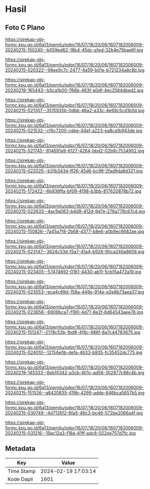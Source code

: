 # Hasil

## Foto C Plano

https://sirekap-obj-formc.kpu.go.id/6a13/pemilu/pdpr/16/07/18/20/06/1607182006009-20240215-150240--b059ed62-16b4-45dc-a1ed-32b4e75bae6f.jpg

https://sirekap-obj-formc.kpu.go.id/6a13/pemilu/pdpr/16/07/18/20/06/1607182006009-20240215-020322--98ee9c7c-2477-4a59-b01e-b721234a8c8b.jpg

https://sirekap-obj-formc.kpu.go.id/6a13/pemilu/pdpr/16/07/18/20/06/1607182006009-20240219-165443--b5ca1b00-766b-483f-a0df-4ec2584dbed2.jpg

https://sirekap-obj-formc.kpu.go.id/6a13/pemilu/pdpr/16/07/18/20/06/1607182006009-20240215-021307--3515935b-0dbb-46a2-a33c-4e69c5cd1b0d.jpg

https://sirekap-obj-formc.kpu.go.id/6a13/pemilu/pdpr/16/07/18/20/06/1607182006009-20240215-021532--cf6c7200-cdee-44ef-a223-ea8ca1b943de.jpg

https://sirekap-obj-formc.kpu.go.id/6a13/pemilu/pdpr/16/07/18/20/06/1607182006009-20240215-021745--814691a9-6127-4264-bbd2-02b9c7534902.jpg

https://sirekap-obj-formc.kpu.go.id/6a13/pemilu/pdpr/16/07/18/20/06/1607182006009-20240215-022025--b31b343d-ff26-45d6-bc99-2fad9da8d321.jpg

https://sirekap-obj-formc.kpu.go.id/6a13/pemilu/pdpr/16/07/18/20/06/1607182006009-20240215-172422--6b938ffa-bf09-4f98-b3bb-817620878b72.jpg

https://sirekap-obj-formc.kpu.go.id/6a13/pemilu/pdpr/16/07/18/20/06/1607182006009-20240215-022633--4ac9a063-b4d9-412d-9d7e-276a778c67cd.jpg

https://sirekap-obj-formc.kpu.go.id/6a13/pemilu/pdpr/16/07/18/20/06/1607182006009-20240215-150826--7a45a7f8-2b68-4377-b8e6-a0b9ec6682ae.jpg

https://sirekap-obj-formc.kpu.go.id/6a13/pemilu/pdpr/16/07/18/20/06/1607182006009-20240215-023147--3624c53d-f5a7-41a4-b926-90ca246a8659.jpg

https://sirekap-obj-formc.kpu.go.id/6a13/pemilu/pdpr/16/07/18/20/06/1607182006009-20240215-023405--57474692-0161-4430-ab11-5cb15a472a19.jpg

https://sirekap-obj-formc.kpu.go.id/6a13/pemilu/pdpr/16/07/18/20/06/1607182006009-20240215-023553--eca4c69d-158a-449e-914e-e2e8b73aea37.jpg

https://sirekap-obj-formc.kpu.go.id/6a13/pemilu/pdpr/16/07/18/20/06/1607182006009-20240215-023658--6909bca7-f190-4d71-8e2f-6d64543aee78.jpg

https://sirekap-obj-formc.kpu.go.id/6a13/pemilu/pdpr/16/07/18/20/06/1607182006009-20240215-151247--2178c53b-1bd8-4f8c-986f-8a7c44783675.jpg

https://sirekap-obj-formc.kpu.go.id/6a13/pemilu/pdpr/16/07/18/20/06/1607182006009-20240215-024010--12154e0b-defa-4633-b935-fc35452dc775.jpg

https://sirekap-obj-formc.kpu.go.id/6a13/pemilu/pdpr/16/07/18/20/06/1607182006009-20240219-145333--6eb15342-a3cb-401c-ad56-302877c88c4b.jpg

https://sirekap-obj-formc.kpu.go.id/6a13/pemilu/pdpr/16/07/18/20/06/1607182006009-20240215-151526--a8420835-419b-4299-adde-646bca5657b5.jpg

https://sirekap-obj-formc.kpu.go.id/6a13/pemilu/pdpr/16/07/18/20/06/1607182006009-20240215-030749--4d7135f2-6fa5-46c3-bc46-572be2066a4f.jpg

https://sirekap-obj-formc.kpu.go.id/6a13/pemilu/pdpr/16/07/18/20/06/1607182006009-20240215-031216--19ac12a3-f18a-41ff-adc8-022ee757d7fc.jpg


## Metadata

| Key        | Value               |
| ---------- | ------------------- |
| Time Stamp | 2024-02-19 17:03:14 |
| Kode Dapil | 1601                |



